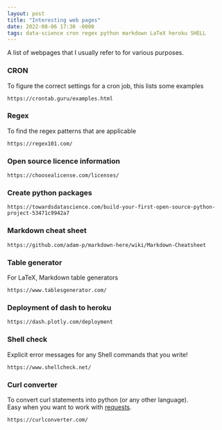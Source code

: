 ```yaml
---
layout: post
title: "Interesting web pages" 
date: 2022-08-06 17:30 -0000
tags: data-science cron regex python markdown LaTeX heroku SHELL 
---
```


A list of webpages that I usually refer to for various purposes. 
  
<!--more-->

### CRON 
To figure the correct settings for a cron job, this lists some examples

```
https://crontab.guru/examples.html 
```

### Regex 
To find the regex patterns that are applicable

```
https://regex101.com/
```

### Open source licence information  

```
https://choosealicense.com/licenses/
```

### Create python packages 

```
https://towardsdatascience.com/build-your-first-open-source-python-project-53471c9942a7
```

### Markdown cheat sheet

```
https://github.com/adam-p/markdown-here/wiki/Markdown-Cheatsheet
```

### Table generator
For LaTeX, Markdown table generators
```
https://www.tablesgenerator.com/
```

### Deployment of dash to heroku
```
https://dash.plotly.com/deployment
```

### Shell check 
Explicit error messages for any Shell commands that you write! 
```
https://www.shellcheck.net/
```

### Curl converter 
To convert curl statements into python (or any other language).  
Easy when you want to work with [requests](https://pypi.org/project/requests/).
```
https://curlconverter.com/
```

